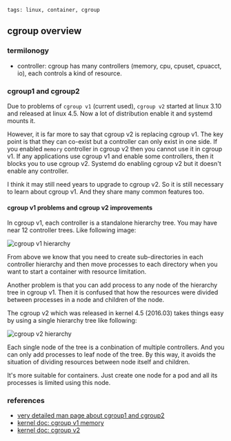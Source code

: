 ```metadata
tags: linux, container, cgroup
```

## cgroup overview

### termilonogy
- controller: cgroup has many controllers (memory, cpu, cpuset, cpuacct, io), each
 controls a kind of resource.

### cgroup1 and cgroup2
Due to problems of `cgroup v1` (current used), `cgroup v2` started at linux 3.10 and
 released at linux 4.5. Now a lot of distribution enable it and systemd mounts it.

However, it is far more to say that cgroup v2 is replacing cgroup v1. The key point
 is that they can co-exist but a controller can only exist in one side. If you enabled
 `memory` controller in cgroup v2 then you cannot use it in cgroup v1. If any applications
 use cgroup v1 and enable some controllers, then it blocks you to use cgroup v2. Systemd
 do enabling cgroup v2 but it doesn't enable any controller.

I think it may still need years to upgrade to cgroup v2. So it is still necessary to
 learn about cgroup v1. And they share many common features too.

#### cgroup v1 problems and cgroup v2 improvements
In cgroup v1, each controller is a standalone hierarchy tree. You may have near 12
 controller trees. Like following image:

![cgroup v1 hierarchy](./images/cgroup-v1.jpg)

From above we know that you need to create sub-directories in each controller hierarchy and
 then move processes to each directory when you want to start a container with resource
 limitation.

Another problem is that you can add process to any node of the hierarchy tree in cgroup v1.
Then it is confused that how the resources were divided between processes in a node and
children of the node.

The cgroup v2 which was released in kernel 4.5 (2016.03) takes things easy by using a
 single hierarchy tree like following:

![cgroup v2 hierarchy](./images/cgroup-v2.png)

Each single node of the tree is a conbination of multiple controllers. And you can only
 add processes to leaf node of the tree. By this way, it avoids the situation of dividing
 resources between node itself and children.

It's more suitable for containers. Just create one node for a pod and all its processes
 is limited using this node.


### references
- [very detailed man page about cgroup1 and cgroup2](https://man7.org/linux/man-pages/man7/cgroups.7.html)
- [kernel doc: cgroup v1 memory](https://www.kernel.org/doc/Documentation/cgroup-v1/memory.txt)
- [kernel doc: cgroup v2](https://www.kernel.org/doc/html/latest/admin-guide/cgroup-v2.html)

